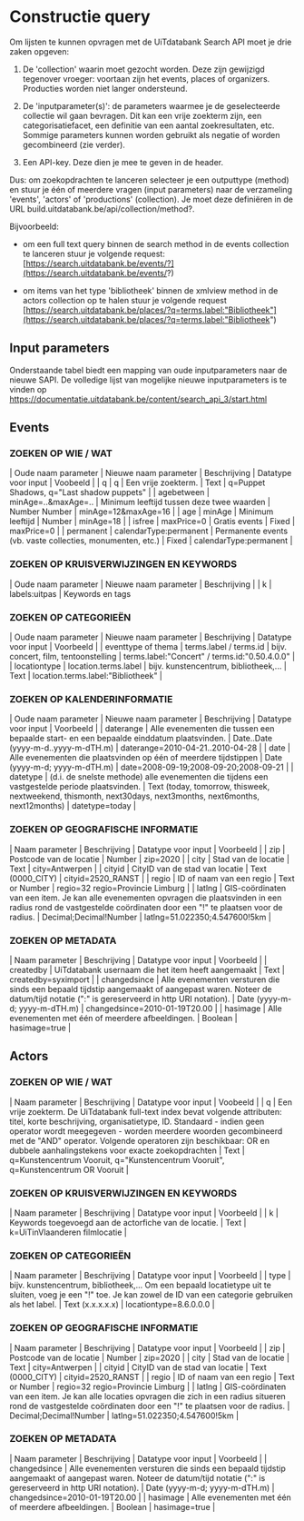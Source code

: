---
---

# Constructie query

Om lijsten te kunnen opvragen met de UiTdatabank Search API moet je drie zaken opgeven:

1) De 'collection' waarin moet gezocht worden. Deze zijn gewijzigd tegenover vroeger: voortaan zijn het events, places of organizers. Producties worden niet langer ondersteund.

2) De 'inputparameter(s)': de parameters waarmee je de geselecteerde collectie wil gaan bevragen. Dit kan een vrije zoekterm zijn, een categorisatiefacet, een definitie van een aantal zoekresultaten, etc. Sommige parameters kunnen worden gebruikt als negatie of worden gecombineerd (zie verder).

3) Een API-key. Deze dien je mee te geven in de header. 

Dus: om zoekopdrachten te lanceren selecteer je een outputtype (method) en stuur je één of meerdere vragen (input parameters) naar de verzameling 'events', 'actors' of 'productions' (collection). Je moet deze definiëren in de URL build.uitdatabank.be/api/collection/method?.

Bijvoorbeeld:

- om een full text query binnen de search method in de events collection te lanceren stuur je volgende request:
[https://search.uitdatabank.be/events/?](https://search.uitdatabank.be/events/?)

- om items van het type 'bibliotheek' binnen de xmlview method in de actors collection op te halen stuur je volgende request
[https://search.uitdatabank.be/places/?q=terms.label:"Bibliotheek"](https://search.uitdatabank.be/places/?q=terms.label:"Bibliotheek")

## Input parameters

Onderstaande tabel biedt een mapping van oude inputparameters naar de nieuwe SAPI.
De volledige lijst van mogelijke nieuwe inputparameters is te vinden op https://documentatie.uitdatabank.be/content/search_api_3/start.html

## Events

### ZOEKEN OP WIE / WAT

| Oude naam parameter | Nieuwe naam parameter | Beschrijving | Datatype voor input | Voobeeld |
| q | q | Een vrije zoekterm.  | Text | q=Puppet Shadows, q="Last shadow puppets" |
| agebetween | minAge=..&maxAge=.. | Minimum leeftijd tussen deze twee waarden  | Number Number | minAge=12&maxAge=16 |
| age | minAge | Minimum leeftijd | Number | minAge=18 |
| isfree | maxPrice=0 | Gratis events | Fixed | maxPrice=0 |
| permanent | calendarType:permanent | Permanente events (vb. vaste collecties, monumenten, etc.) | Fixed | calendarType:permanent |

### ZOEKEN OP KRUISVERWIJZINGEN EN KEYWORDS

| Oude naam parameter | Nieuwe naam parameter | Beschrijving |
| k | labels:uitpas | Keywords en tags


### ZOEKEN OP CATEGORIEËN

| Oude naam parameter | Nieuwe naam parameter | Beschrijving | Datatype voor input | Voorbeeld |
| eventtype of thema | terms.label / terms.id | bijv. concert, film, tentoonstelling | terms.label:"Concert" / terms.id:"0.50.4.0.0" |
| locationtype | location.terms.label | bijv. kunstencentrum, bibliotheek,...  | Text | location.terms.label:"Bibliotheek" |

### ZOEKEN OP KALENDERINFORMATIE

| Oude naam parameter | Nieuwe naam parameter | Beschrijving | Datatype voor input | Voorbeeld |
| daterange | Alle evenementen die tussen een bepaalde start- en een bepaalde einddatum plaatsvinden. | Date..Date (yyyy-m-d..yyyy-m-dTH.m) | daterange=2010-04-21..2010-04-28 |
| date | Alle evenementen die plaatsvinden op één of meerdere tijdstippen | Date (yyyy-m-d; yyyy-m-dTH.m) | date=2008-09-19;2008-09-20;2008-09-21 |
| datetype | (d.i. de snelste methode) alle evenementen die tijdens een vastgestelde periode plaatsvinden. | Text (today, tomorrow, thisweek, nextweekend, thismonth, next30days, next3months, next6months, next12months) | datetype=today |

### ZOEKEN OP GEOGRAFISCHE INFORMATIE

| Naam parameter | Beschrijving | Datatype voor input | Voorbeeld |
| zip | Postcode van de locatie | Number | zip=2020 |
| city | Stad van de locatie | Text | city=Antwerpen |
| cityid | CityID van de stad van locatie | Text (0000_CITY) | cityid=2520_RANST |
| regio | ID of naam van een regio | Text or Number | regio=32
regio=Provincie Limburg |
| latlng | GIS-coördinaten van een item. Je kan alle evenementen opvragen die plaatsvinden in een radius rond de vastgestelde coördinaten door een "!" te plaatsen voor de radius. | Decimal;Decimal!Number | latlng=51.022350;4.547600!5km |

### ZOEKEN OP METADATA

| Naam parameter | Beschrijving | Datatype voor input | Voorbeeld |
| createdby | UiTdatabank usernaam die het item heeft aangemaakt | Text | createdby=syximport |
| changedsince | Alle evenementen versturen die sinds een bepaald tijdstip aangemaakt of aangepast waren.
Noteer de datum/tijd notatie (":" is gereserveerd in http URI notation). | Date (yyyy-m-d; yyyy-m-dTH.m) | changedsince=2010-01-19T20.00 |
| hasimage | Alle evenementen met één of meerdere afbeeldingen. | Boolean | hasimage=true |

## Actors

### ZOEKEN OP WIE / WAT

| Naam parameter | Beschrijving | Datatype voor input | Voobeeld |
| q | Een vrije zoekterm. De UiTdatabank full-text index bevat volgende attributen: titel, korte beschrijving, organisatietype, ID. Standaard - indien geen operator wordt meegegeven - worden meerdere woorden gecombineerd met de "AND" operator. Volgende operatoren zijn beschikbaar: OR en dubbele aanhalingstekens voor exacte zoekopdrachten
| Text | q=Kunstencentrum Vooruit, q="Kunstencentrum Vooruit", q=Kunstencentrum OR Vooruit |

### ZOEKEN OP KRUISVERWIJZINGEN EN KEYWORDS

| Naam parameter | Beschrijving | Datatype voor input | Voorbeeld |
| k | Keywords toegevoegd aan de actorfiche van de locatie. | Text | k=UiTinVlaanderen filmlocatie |

### ZOEKEN OP CATEGORIEËN

| Naam parameter | Beschrijving | Datatype voor input | Voorbeeld |
| type | bijv. kunstencentrum, bibliotheek,... Om een bepaald locatietype uit te sluiten, voeg je een "!" toe. Je kan zowel de ID van een categorie gebruiken als het label. | Text (x.x.x.x.x) | locationtype=8.6.0.0.0 |

### ZOEKEN OP GEOGRAFISCHE INFORMATIE

| Naam parameter | Beschrijving | Datatype voor input | Voorbeeld |
| zip | Postcode van de locatie | Number | zip=2020 |
| city | Stad van de locatie | Text | city=Antwerpen |
| cityid | CityID van de stad van locatie | Text (0000_CITY) | cityid=2520_RANST |
| regio | ID of naam van een regio | Text or Number | regio=32
regio=Provincie Limburg |
| latlng | GIS-coördinaten van een item. Je kan alle locaties opvragen die zich in een radius situeren rond de vastgestelde coördinaten door een "!" te plaatsen voor de radius. | Decimal;Decimal!Number | latlng=51.022350;4.547600!5km |

### ZOEKEN OP METADATA

| Naam parameter | Beschrijving | Datatype voor input | Voorbeeld |
| changedsince | Alle evenementen versturen die sinds een bepaald tijdstip aangemaakt of aangepast waren.
Noteer de datum/tijd notatie (":" is gereserveerd in http URI notation). | Date (yyyy-m-d; yyyy-m-dTH.m) | changedsince=2010-01-19T20.00 |
| hasimage | Alle evenementen met één of meerdere afbeeldingen. | Boolean | hasimage=true |

